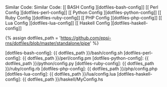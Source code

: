 <div class="panel panel-primary">
  <div class="panel-body" markdown="1">

Similar Code: 
Similar Code: 
[[ BASH Config ][dotfiles-bash-config]]
[[ Perl Config ][dotfiles-perl-config]]
[[ Python Config ][dotfiles-python-config]]
[[ Ruby Config ][dotfiles-ruby-config]]
[[ PHP Config ][dotfiles-php-config]]
[[ Lua Config ][dotfiles-lua-config]]
[[ Haskell Config ][dotfiles-haskell-config]]

[//]: <> ( -- -- -- links below -- -- -- )

{% assign dotfiles_path = 'https://github.com/epsi-rns/dotfiles/blob/master/standalone/pipe' %}

[dotfiles-bash-config]:    {{ dotfiles_path }}/bash/config.sh
[dotfiles-perl-config]:    {{ dotfiles_path }}/perl/config.pm
[dotfiles-python-config]:    {{ dotfiles_path }}/python/config.py
[dotfiles-ruby-config]:    {{ dotfiles_path }}/ruby/config.rb
[dotfiles-php-config]:    {{ dotfiles_path }}/php/config.php
[dotfiles-lua-config]:    {{ dotfiles_path }}/lua/config.lua
[dotfiles-haskell-config]:    {{ dotfiles_path }}/haskell/MyConfig.hs

  </div>
</div>

